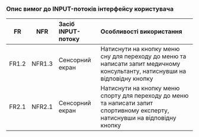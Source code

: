 ### Опис вимог до INPUT-потоків інтерфейсу користувача
|FR|NFR|Засіб INPUT-потоку|Особливості використання|
|:-----:|:-----:|:-----|:-----|
|FR1.2|NFR1.3|Сенсорний екран|Натиснути на кнопку меню сну для переходу до меню та написати запит медичному консультанту, натиснувши на відповідну кнопку|
|FR2.1|NFR2.1|Сенсорний екран|Натиснути на кнопку меню спорту для переходу до меню та написати запит спортивному експерту, натиснувши на відповідну кнопку|
